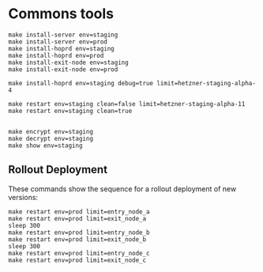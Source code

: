 # Commons tools

```
make install-server env=staging
make install-server env=prod
make install-hoprd env=staging
make install-hoprd env=prod
make install-exit-node env=staging
make install-exit-node env=prod

make install-hoprd env=staging debug=true limit=hetzner-staging-alpha-4

make restart env=staging clean=false limit=hetzner-staging-alpha-11
make restart env=staging clean=true


make encrypt env=staging
make decrypt env=staging
make show env=staging

```


## Rollout Deployment

These commands show the sequence for a rollout deployment of new versions:
````
make restart env=prod limit=entry_node_a
make restart env=prod limit=exit_node_a
sleep 300
make restart env=prod limit=entry_node_b
make restart env=prod limit=exit_node_b
sleep 300
make restart env=prod limit=entry_node_c
make restart env=prod limit=exit_node_c
````